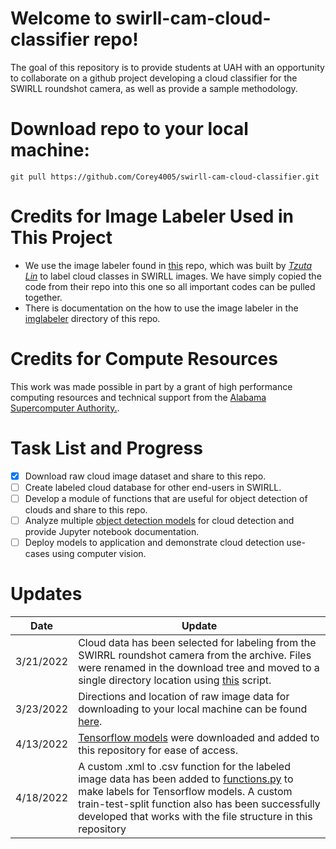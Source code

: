 # Welcome to swirll-cam-cloud-classifier repo!

The goal of this repository is to provide students at UAH with an opportunity to collaborate on a github project developing a cloud classifier for the SWIRLL roundshot camera, as well as provide a sample methodology. 

# Download repo to your local machine:
```
git pull https://github.com/Corey4005/swirll-cam-cloud-classifier.git
```

# Credits for Image Labeler Used in This Project 
- We use the image labeler found in [this](https://github.com/tzutalin/labelImg) repo, which was built by [*Tzuta Lin*](https://tzutalin.github.io/) to label cloud classes in SWIRLL images. We have simply copied the code from their repo into this one so all important codes can be pulled together. 
- There is documentation on the how to use the image labeler in the [imglabeler](https://github.com/Corey4005/swirll-cam-cloud-classifier/tree/main/Tensorflow/addons/imglabeler) directory of this repo. 

# Credits for Compute Resources 
This work was made possible in part by a grant of high performance computing resources and technical support from the [Alabama Supercomputer Authority.](https://hpcdocs.asc.edu/).

# Task List and Progress
- [x] Download raw cloud image dataset and share to this repo.
- [ ] Create labeled cloud database for other end-users in SWIRLL.
- [ ] Develop a module of functions that are useful for object detection of clouds and share to this repo.  
- [ ] Analyze multiple [object detection models](https://github.com/tensorflow/models/blob/master/research/object_detection/g3doc/tf2_detection_zoo.md) for cloud detection and provide Jupyter notebook documentation.
- [ ] Deploy models to application and demonstrate cloud detection use-cases using computer vision. 

# Updates 
Date | Update 
|---|---| 
| 3/21/2022 | Cloud data has been selected for labeling from the SWIRRL roundshot camera from the archive. Files were renamed in the download tree and moved to a single directory location using [this](./function-modules/sortfiles.py) script. |
| 3/23/2022 | Directions and location of raw image data for downloading to your local machine can be found [here](./swirll-data/README.md). |
| 4/13/2022 | [Tensorflow models](https://github.com/Corey4005/swirll-cam-cloud-classifier/tree/main/Tensorflow/models) were downloaded and added to this repository for ease of access. |
| 4/18/2022 | A custom .xml to .csv function for the labeled image data has been added to [functions.py](https://github.com/Corey4005/swirll-cam-cloud-classifier/blob/main/function-modules/functions.py) to make labels for Tensorflow models. A custom train-test-split function also has been successfully developed that works with the file structure in this repository |

